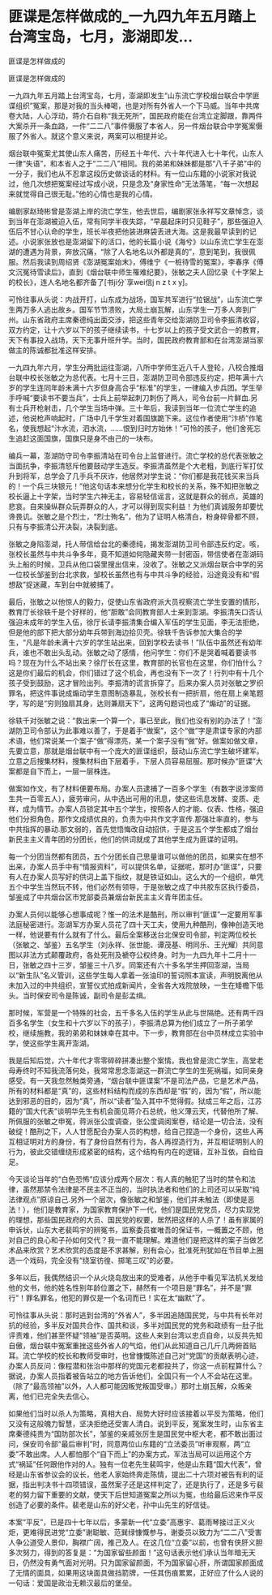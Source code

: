 # 匪谍是怎样做成的_一九四九年五月踏上台湾宝岛，七月，澎湖即发...

匪谍是怎样做成的

匪谍是怎样做成的

一九四九年五月踏上台湾宝岛，七月，澎湖即发生“山东流亡学校烟台联合中学匪谍组织”冤案，那是对我的当头棒喝，也是对所有外省人一个下马威。当年中共席卷大陆，人心浮动，蒋介石自称“我无死所”，国民政府能在台湾立定脚跟，靠两件大案杀开一条血路，一件“二二八”事件慑服了本省人，另一件烟台联合中学冤案慑服了外省人。就这个意义来说，两案可以相提并论。

烟台联中冤案尤其使山东人痛苦，历经五十年代、六十年代进入七十年代，山东人一律“失语”，和本省人之于“二二八”相同。我的弟弟和妹妹都是那“八千子弟”中的一分子，我们也从不忍拿这段历史做谈话的材料。有一位山东籍的小说家对我说过，他几次想把冤案经过写成小说，只是念及“身家性命”无法落笔，“每一次想起来就觉得自己很无耻。”他的心情也是我的心情。

编剧家赵琦彬曾是澎湖上岸的流亡学生，他去世后，编剧家张永祥写文章悼念，谈到当年在澎湖被迫入伍，常有同学半夜失踪，“早晨起床时只见鞋子”，那些强迫入伍后不甘心认命的学生，班长半夜把他装进麻袋丢进大海。这是我最早读到的记述。小说家张放也是澎湖留下的活口，他的长篇小说《海兮》以山东流亡学生在澎湖的遭遇为背景，奔放沉痛，“除了人名地名以外都是真的”，意到笔到，我很佩服。然后我读到周绍贤《澎湖冤案始末》，傅维宁《一桩待雪的冤案》，李春序《傅文沉冤待雪读后》，直到《烟台联中师生罹难纪要》，张敏之夫人回忆录《十字架上的校长》，连人名地名都齐备了[书ji分`享wei信j n z t x y]。

可怜往事从头说：内战开打，山东成为战场，国军共军进行“拉锯战”，山东流亡学生两万多人逃出故乡。国军节节溃败，大局土崩瓦解，山东学生一万多人奔到广州。山东省政府主席秦德纯出面交涉，把这些青年交给澎湖防卫司令李振清收容，双方约定，让十六岁以下的孩子继续读书，十七岁以上的孩子受文武合一的教育，天下有事投入战场，天下无事升班升学。当时，国民政府教育部和在台湾澎湖当家做主的陈诚都批准这样安排。

一九四九年六月，学生分两批运往澎湖，八所中学师生近八千人登轮，八校合推烟台联中校长张敏之为总代表。七月十三日，澎湖防卫司令部违反约定，把年满十六岁的学生连同年龄未满十六岁但身高合乎“标准”的学生，一律编入步兵团。学生举手呼喊“要读书不要当兵”，士兵上前举起刺刀刺伤了两人，司令台前一片鲜血.另有士兵开枪射击，几个学生当场中弹。三十年后，我读到当年一位流亡学生的追述，他说枪声响起时，广场中几千学生对着国旗跪下来。这位作者使用“汴桥”作笔名，使我想起“汴水流，泗水流，……恨到归时方始休！”可怜的孩子，他们舍死忘生追赶这面国旗，国旗只是身不由己的一块布。

编兵一幕，澎湖防守司令李振清站在司令台上监督进行。流亡学校的总代表张敏之当面抗争，李振清怒斥他要鼓动学生造反。李振清虽然是个大老粗，到底行军打仗升到将军，总学会了几手兵不厌诈，他居然对学生说：“你们都是我花钱买来当兵的！一个兵三块银元！”他这句话本来想分化学生和校长的关系，殊不知把张敏之校长逼上十字架，当时学生六神无主，容易轻信谣言，这就是群众的弱点，英雄的悲哀。自来操纵群众玩弄群众的人，才可以得到现实利益！为他们真诚服务却要忧谗畏讥。张敏之是个烈士，“烈士殉名”，他为了证明人格清白，粉身碎骨都不顾，只有与李振清公开决裂，决裂到底。

张敏之身陷澎湖，托人带信给台北的秦德纯，揭发澎湖防卫司令部违反约定。咳，张校长虽然与中共斗争多年，竟不知道如何隐藏夹带一封密函，带信使者在澎湖码头上船的时候，卫兵从他口袋里搜出信来，没收了。张敏之又派烟台联合中学的另一位校长邹鉴到台北求救，邹校长虽然也有与中共斗争的经验，沿途竟没有和“假想敌”捉迷藏，车到台中就被捕了。

最后，张敏之以他惊人的毅力，促使山东省政府派大员视察流亡学生安置的情形，教育厅长徐轶千是个好样的，他“胆敢”会同教育部人士来到澎湖。李振清矢口否认强迫未成年的学生入伍，徐厅长请李振清集合编入军伍的学生见面，李无法拒绝，但是他的部下把大部分幼年兵带到海边拾贝壳。徐轶千告诉参加大集合的学生，“凡是年龄未满十六岁的学生站出来，回到学校去读书！”队伍中虽然还有幼年兵，谁也不敢出头乱动。张敏之动了感情，他问学生：你们不是哭着喊着要读书吗？现在为什么不站出来？徐厅长在这里，教育部的长官也在这里，你们怕什么？这是你们最后的机会，你们错过了这个机会，再也没有下一次了！行列中有十几个孩子受到鼓励，这才冒险出列。李振清的谎言拆穿了。后来办案人员对张敏之罗织罪名，把这件事说成煽动学生意图制造暴乱，张校长有一把折扇，他在扇上亲笔题字，写的是“穷则独扇其身，达则兼扇天下”，这两句题词也成了“煽动”的证据。

徐轶千对张敏之说：“救出来一个算一个，事已至此，我们也没有别的办法了！”澎湖防卫司令部认为此事难以善了，于是着手“做案”，这个“做”字是肃谍专家的内部术语，他们常说某一个案子“做”得漂亮，某一个案子没有“做”好。做案如做文章，先要立意，那就是烟台联中有一个庞大的匪谍组织，鼓动山东流亡学生破坏建军。立意之后搜集材料，搜集材料由下层着手，下层人员容易屈服。那时候办“匪谍”大案都是自下而上，一层一层株连。

做案如作文，有了材料便要布局。办案人员逮捕了一百多个学生（有数字说涉案师生共一百零五人），疲劳审问，从中选出可用的讯息，使这些讯息发酵、变质、走样，成为情节。办案人员锁定其中五个学生，按照各人的才能、仪表、性格，强迫他们分担角色，那作文成绩优良的，负责为中共作文字宣传.那强壮率直的，参与中共指挥的暴动.那文弱的，首先觉悟悔改自动招供，于是这五个学生都成了烟台新民主主义青年团的分团长，他们的供词就成了其他学生成为匪谍的证明。

每一个分团当然都有团员，五个分团长自己思量谁可以做他的团员，如果实在想不出来，办案人员手中有“情报资料”，可以提供名单，证据呢，那时办“匪谍”，只要有人在办案人员写好的供词上盖下指纹，就是铁证如山。这么大的一个组织，单凭五个中学生当然玩不转，他们必然有领导，于是张敏之成了中共胶东区执行委员，邹鉴成了中共烟台区市党部委员兼烟台新民主主义青年团主任。

办案人员何以能够心想事成呢？惟一的法术是酷刑，所以审判“匪谍”一定要用军事法庭秘密进行。澎湖军方办案人员花了四十天工夫，使用九种酷刑，像神创造天地一样，他说要有什么就有了什么。最后全案移送台北保安司令部，判定两位校长（张敏之、邹鉴）五名学生（刘永祥、张世能、谭茂基、明同乐、王光耀）共同意图以非法方式颠覆政府，各处死刑及褫夺公权终身。时为一九四九年十二月十一日，张敏之四十三岁，邹鉴三十八岁。同案还有六十多名学生押回澎湖，当局以“新生队”名义管训，这些学生每人拿着一张油印的誓词照本宣读，声明脱离他从未加入过的中共组织，宣誓仪式拍成新闻片，全省各大戏院放映，一生在矮檐下低头。当时保安司令是陈诚，副司令是彭孟缉。

那时候，军营是一个特殊的社会，五千多名入伍的学生从此与世隔绝。还有两千四百多名学生（女生和十六岁以下的孩子），李振清总算为他们成立了一所子弟学校，继续施教，我的弟弟和妹妹幸在其中。下一步，教育部在台中员林成立实验中学，使这些学生离开澎湖。

我是后知后觉，六十年代才零零碎碎拼凑出整个案情。我也曾是流亡学生，高堂老母寿终时不知我流落何处，我常常思念澎湖这一群流亡学生的生死祸福，如同亲身感受。有一天我忽然触类旁通，“烟台联中匪谍案”不是司法产品，它是艺术产品，所有的材料都是“真”的，这些材料结构而成的东西却是“假”的，因为“假”，所以能达到邪恶的目的，因为“真”，所以“读者”坠入其中不觉得假。狱成三年之后，江苏籍的“国大代表”谈明华先生有机会面见蒋介石总统，他义薄云天，代替他所了解、所佩服的张敏之申冤，蒋派张公度调查，张公度调阅案卷，结论是一切合法，没有破绽！酷刑之下，人人甘愿配合办案人员的构想，给自己捏造一个身份，这些人再互相证明对方的身份，有了身份自然有行为，各人再捏造行为，并互相证明别人的行为，彼此交错缠绕形成紧密的结构，这个结构有内在的逻辑，互补互依，自给自足。

今天谈论当年的“白色恐怖”应该分成两个层次：有人真的触犯了当时的禁令和法律，虽然那禁令法律是不民主不正当的，当时执法者和他们的上司还可以采取“纯法律观点”原谅自己.另外一个层次，像张敏之和邹鉴，他们并未触法（即使是恶法！），他们是教育家，为国家教育保护下一代，他们是国民党党员，尽力实现党的理想，那些国民政府的大员、国民党的权要，居然把这样的人杀了！虽有家属的申诉状，山东大老裴鸣宇的辨冤书，监察委员崔唯吾的保证书，一概置之不顾，他对自己的良心和子孙如何交代？我一直不能理解。难道他们是把这样的案子当做艺术品来欣赏？艺术欣赏的态度是不求甚解，别有会心，批准死刑犹如在节目单上圈选一个戏码，完全没有“绕室彷徨、掷笔三叹”的必要。

多年以后，我偶然结识一个从火烧岛放出来的受难者，从他手中看见军法机关发给他的文书，他的姓名性别年龄位置之下，赫然有一个项目是“罪名”，并不是“罪行”！罪名罪名，他犯的罪仅是一个名词而已！实在太“幽默”了。

可怜往事从头说：那时逃到台湾的“外省人”，多半因追随国民党，与中共有长年对抗的经验，多半反对国共合作、国共和谈，多半对国民党的党务和政绩有一肚子批评责难，他们甚至怀疑“领袖”是否英明。这些人来到台湾以忠贞自命，以反共先知自傲，烟台联中冤案重挫这些外省人的气焰，他们从此知道自己几斤几两俯首贴耳。流亡学校的校长和教师受审时，也曾慷慨陈述自己对“党国”的贡献表明心迹，办案人员反问：像程潜和张治中那样的党国元老都投共了，你这一点前程算什么？据说，办案人员指着被告站立的地方告诉他们，全国只有一个人不会站在这里。（除了“最高领袖”以外，人人都可能因叛党叛国受审。）那时土崩瓦解，众叛亲离，他们已完全失去信心。

如果他们当时以杀人为策略，真相大白、局势大好时应该接着以平反为策略，他们又没有这般魄力智慧，坚决拒绝还受害人清白。说到平反，冤案发生时，山东省主席秦德纯贵为“国防部次长”，邹鉴的亲戚张厉生是国民党中枢大老，都不敢出面过问，保安司令部“最后审判”时，同意两位山东籍的“立法委员”听审观察，两“立委”不敢出席。人人都怕那个“自下而上”的办案方式，军法当局可以运用这个方式“祸延”任何跟他作对的人。独有一位老先生裴鸣宇，他是山东籍“国大代表”，曾经是山东省参议会的议长，他老人家始终奔走陈情，提出二十六项对被告有利的证据，指出判决书十四项错误，虽然案子还是这样判定了，还是执行了，还是多亏裴老的努力留下重要的文献，使天下后世知道冤案之所以为冤，也给最后迟来作平反创造了必要的条件。裴老是山东的好父老，孙中山先生的好信徒。

本案“平反”，已是四十七年以后，多蒙新一代“立委”高惠宇、葛雨琴接过正义火炬，更难得民进党“立委”谢聪敏、范巽绿慷慨参与，谢委员以致力为“二二八”受害人争公道受人景仰，胸襟广阔，推己及人。在这几位“立委”以前，也曾有侠肝义胆多次努力，得到的答复是：“为国家留些颜面！”这句话表示他们承认当年暗无天日，仍然没有勇气面对光明。只为国家留颜面，不为国家留心肝，所谓国家颜面成了无情的面具，如果用这块面具做挡箭牌，一任其伤痕累累，正好应了什么人说的一句话：爱国是政治无赖汉最后的堡垒。
